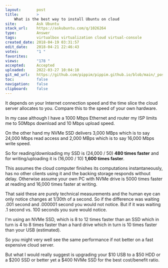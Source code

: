 ```yaml
---
layout:       post
title:        >
    What is the best way to install Ubuntu on cloud
site:         Ask Ubuntu
stack_url:    https://askubuntu.com/q/1026264
type:         Answer
tags:         virtualbox virtualization cloud virtual-console
created_date: 2018-04-19 03:31:57
edit_date:    2018-04-21 22:46:43
votes:        "1 "
favorites:    
views:        "178 "
accepted:     Accepted
uploaded:     2022-03-27 10:04:10
git_md_url:   https://github.com/pippim/pippim.github.io/blob/main/_posts/2018/2018-04-19-What-is-the-best-way-to-install-Ubuntu-on-cloud.md
toc:          false
navigation:   false
clipboard:    false
---
```


It depends on your Internet connection speed and the time slice the cloud server allocates to you. Compare this to the speed of your own hardware.

In my case although I have a 1000 Mbps Ethernet and router my ISP limits me to 50Mbps download and 10 Mbps upload speed.

On the other hand my NVMe SSD delivers 3,000 MBps which is to say 24,000 Mbps read access and 2,000 MBps which is to say 16,000 Mbps write speed.

So for reading/downloading my SSD is (24,000 / 50) **480 times faster** and for writing/uploading it is (16,000 / 10) **1,600 times faster**.

This assumes the cloud computer finishes its computations instantaneously, has no other clients using it and the backing storage responds without delay. Otherwise assume your own PC with NVMe drive is 5000 times faster at reading and 16,000 times faster at writing.

That said these are purely technical measurements and the human eye can only notice changes at 1/30th of a second. So if the difference was waiting .001 second and .000001 second you would not notice. But if it was waiting .1 second vs. 100 seconds you sure would notice.

I'm using an NVMe SSD, which is 8 to 12 times faster than an SSD which in turn is 4 to 8 times faster than a hard drive which in turn is 10 times faster than your USB (estimated).

So you might very well see the same performance if not better on a fast expensive cloud server.

But what I would really suggest is upgrading your $10 USB to a $50 HDD or a $200 SSD or better yet a $400 NVMe SSD for the best cost/benefit ratio.
